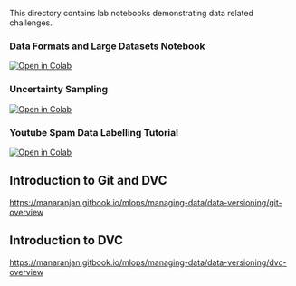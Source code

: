This directory contains lab notebooks demonstrating data related challenges.


### Data Formats and Large Datasets Notebook

[![Open in Colab](https://colab.research.google.com/assets/colab-badge.svg)](https://colab.research.google.com/github/manaranjanp/mlopsv2/blob/main/data/Data_Formats_and_Large_Datasets.ipynb)


### Uncertainty Sampling

[![Open in Colab](https://colab.research.google.com/assets/colab-badge.svg)](https://colab.research.google.com/github/manaranjanp/mlopsv2/blob/main/data/Uncertainty%20Sampling.ipynb)

### Youtube Spam Data Labelling Tutorial

[![Open in Colab](https://colab.research.google.com/assets/colab-badge.svg)](https://colab.research.google.com/github/manaranjanp/mlopsv2/blob/main/data/Spam_Labelling_Tutorial_1_0.ipynb)

## Introduction to Git and DVC

https://manaranjan.gitbook.io/mlops/managing-data/data-versioning/git-overview

## Introduction to DVC

https://manaranjan.gitbook.io/mlops/managing-data/data-versioning/dvc-overview
